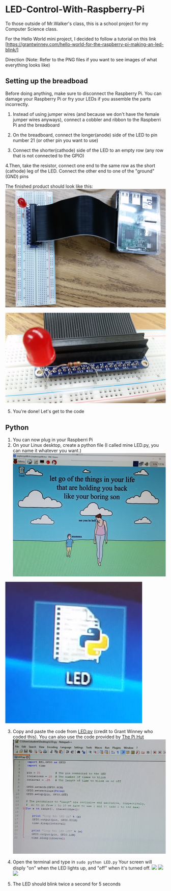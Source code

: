 # LED-Control-With-Raspberry-Pi
To those outside of Mr.Walker's class, this is a school project for my Computer Science class.

For the Hello World mini project, I decided to follow a tutorial on this link [https://grantwinney.com/hello-world-for-the-raspberry-pi-making-an-led-blink/]

Direction
(Note: Refer to the PNG files if you want to see images of what everything looks like)

## Setting up the breadboad
Before doing anything, make sure to disconnect the Raspberry Pi. You can damage your Raspberry Pi or fry your LEDs if you assemble the parts incorrectly. 

1. Instead of using jumper wires (and because we don't have the female jumper wires anyways), connect a cobbler and ribbon to the   Raspberri Pi and the breadboard 
 
2. On the breadboard, connect the longer(anode) side of the LED to pin number 21 (or other pin you want to use)

3. Connect the shorter(cathode) side of the LED to an empty row (any row that is not connected to the GPIO) 

4.Then, take the resistor, connect one end to the same row as the short (cathode) leg of the LED. Connect the other end to one of the "ground" (GND) pins 

The finished product should look like this: ![](https://github.com/annahothai/LED-Control-With-Raspberry-Pi/blob/master/Setup%20Images/Setup1.jpg)

![](https://github.com/annahothai/LED-Control-With-Raspberry-Pi/blob/master/Setup%20Images/Setup3.jpg)

5. You're done! Let's get to the code
 
 
 
 ## Python
 1. You can now plug in your Raspberri Pi
 2. On your Linux desktop, create a python file (I called mine LED.py, you can name it whatever you want.)
 ![](https://github.com/annahothai/LED-Control-With-Raspberry-Pi/blob/master/Scripting%20Images/1.jpg)
 
 ![](https://github.com/annahothai/LED-Control-With-Raspberry-Pi/blob/master/Scripting%20Images/2.jpg)
 
 3. Copy and paste the code from [LED.py](https://github.com/annahothai/LED-Control-With-Raspberry-Pi/blob/master/LED.py) (credit to Grant Winney who coded this). You  can also use the code provided by [The Pi Hut](https://thepihut.com/blogs/raspberry-pi-tutorials/27968772-turning-on-an-led-with-your-raspberry-pis-gpio-pins)
 ![](https://github.com/annahothai/LED-Control-With-Raspberry-Pi/blob/master/Scripting%20Images/3.jpg)
 
 4. Open the terminal and type in
 ```sudo python LED.py``` 
 Your screen will disply "on" when the LED lights up, and "off" when it's turned off.
 ![](https://github.com/annahothai/LED-Control-With-Raspberry-Pi/blob/master/Scripting%20Images/4.jpg)
 ![](https://github.com/annahothai/LED-Control-With-Raspberry-Pi/blob/master/Scripting%20Images/5.jpg)
 ![](https://github.com/annahothai/LED-Control-With-Raspberry-Pi/blob/master/Scripting%20Images/6.jpg)
 
 
 5. The LED should blink twice a second for 5 seconds


    
   
 
 
 
 



